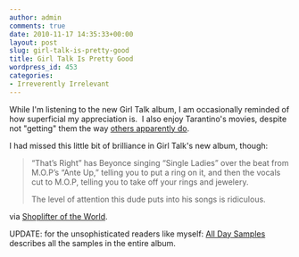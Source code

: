```yaml
---
author: admin
comments: true
date: 2010-11-17 14:35:33+00:00
layout: post
slug: girl-talk-is-pretty-good
title: Girl Talk Is Pretty Good
wordpress_id: 453
categories:
- Irreverently Irrelevant
---
```


While I'm listening to the new Girl Talk album, I am occasionally reminded of how superficial my appreciation is.  I also enjoy Tarantino's movies, despite not "getting" them the way [others apparently do](http://metaphilm.com/index.php/detail/reservoir_dogs/).

I had missed this little bit of brilliance in Girl Talk's new album, though:

> “That’s Right” has Beyonce singing “Single Ladies” over the beat from M.O.P’s “Ante Up,” telling you to put a ring on it, and then the vocals cut to M.O.P, telling you to take off your rings and jewelery.
>
> The level of attention this dude puts into his songs is ridiculous.

via [Shoplifter of the World](http://shoplifteroftheworld.tumblr.com/post/1595160570/things-i-notice-while-obsessively-listening-to-the-new).

UPDATE: for the unsophisticated readers like myself: [All Day Samples](http://alldaysamples.com/) describes all the samples in the entire album.
